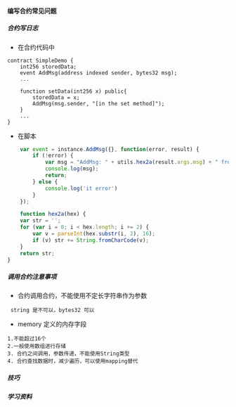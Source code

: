 #### 编写合约常见问题

##### 合约写日志

- 在合约代码中
```solidity
contract SimpleDemo {
    int256 storedData;
    event AddMsg(address indexed sender, bytes32 msg);
    ...

    function setData(int256 x) public{
        storedData = x;
        AddMsg(msg.sender, "[in the set method]");
    }
    ...
}

```

- 在脚本

```javascript
    var event = instance.AddMsg({}, function(error, result) {
        if (!error) {
            var msg = "AddMsg: " + utils.hex2a(result.args.msg) + " from "
            console.log(msg);
            return;
        } else {
            console.log('it error')
        }
    });

    function hex2a(hex) {
    var str = '';
    for (var i = 0; i < hex.length; i += 2) {
        var v = parseInt(hex.substr(i, 2), 16);
        if (v) str += String.fromCharCode(v);
    }
    return str;
}
```

##### 调用合约注意事项

- 合约调用合约，不能使用不定长字符串作为参数
```
 string 是不可以，bytes32 可以
```

- memory 定义的内存字段
```
1.不能超过16个
2.一般使用数组进行存储
3. 合约之间调用，参数传递，不能使用String类型
4. 合约查找数据时，减少遍历，可以使用mapping替代
```
##### 技巧

##### 学习资料
